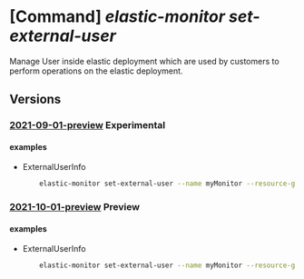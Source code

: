 # [Command] _elastic-monitor set-external-user_

Manage User inside elastic deployment which are used by customers to perform operations on the elastic deployment.

## Versions

### [2021-09-01-preview](/Resources/mgmt-plane/L3N1YnNjcmlwdGlvbnMve30vcmVzb3VyY2Vncm91cHMve30vcHJvdmlkZXJzL21pY3Jvc29mdC5lbGFzdGljL21vbml0b3JzL3t9L2NyZWF0ZW9ydXBkYXRlZXh0ZXJuYWx1c2Vy/2021-09-01-preview.xml) **Experimental**

<!-- mgmt-plane /subscriptions/{}/resourcegroups/{}/providers/microsoft.elastic/monitors/{}/createorupdateexternaluser 2021-09-01-preview -->

#### examples

- ExternalUserInfo
    ```bash
        elastic-monitor set-external-user --name myMonitor --resource-group myResourceGroup 
    ```

### [2021-10-01-preview](/Resources/mgmt-plane/L3N1YnNjcmlwdGlvbnMve30vcmVzb3VyY2Vncm91cHMve30vcHJvdmlkZXJzL21pY3Jvc29mdC5lbGFzdGljL21vbml0b3JzL3t9L2NyZWF0ZW9ydXBkYXRlZXh0ZXJuYWx1c2Vy/2021-10-01-preview.xml) **Preview**

<!-- mgmt-plane /subscriptions/{}/resourcegroups/{}/providers/microsoft.elastic/monitors/{}/createorupdateexternaluser 2021-10-01-preview -->

#### examples

- ExternalUserInfo
    ```bash
        elastic-monitor set-external-user --name myMonitor --resource-group myResourceGroup 
    ```
